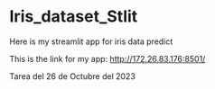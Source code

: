 # Iris_dataset_Stlit
Here is my streamlit app for iris data predict

This is the link for my app: 
http://172.26.83.176:8501/


Tarea del 26 de Octubre del 2023
